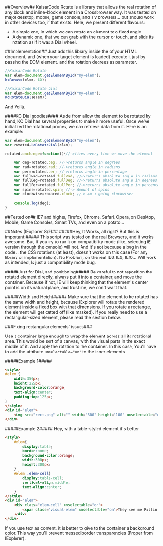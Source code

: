##Overview##
KaisarCode Rotate is a library that allows the real rotation of any block and inline-block element in a Crossbrowser way.
It was tested on major desktop, mobile, game console, and TV browsers... but should work in other devices too, if that exists.
Here, we present different flavours:
* A simple one, in which we can rotate an element to a fixed angle
* A dynamic one, that we can grab with the cursor or touch, and slide its rotation as if it was a Dial wheel.

##Implementation##
Just add this library inside the *<head>* of your HTML document, and (when your target element is loaded) execute
it just by passing the DOM element, and the rotation degrees as parameter.

```javascript
//KaisarCode Rotate
var elem=document.getElementById("my-elem");
kcRotate(elem, 63);

//KaisarCode Rotate Dial
var elem=document.getElementById("my-elem");
kcRotateDial(elem);
```
And Voilá.

####KC Dial goodies####
Aside from allow the element to be rotated by hand, KC Dial has several properties to make it more useful.
Once we've initialized the rotational proces, we can retrieve data from it.
Here is an example:

```javascript
var elem=document.getElementById("my-elem");
var rotated=kcRotateDial(elem);

rotated.onchange=function(){//->fires every time we move the element

	var deg=rotated.deg; //->returns angle in degrees
	var rad=rotated.rad; //->returns angle in radians
	var per=rotated.per; //->returns angle in percentage
	var fullRad=rotated.fullRad; //->returns absolute angle in radians (unlimited spins)
	var fullDeg=rotated.fullDeg; //->returns absolute angle in degrees (unlimited spins)
	var fullPer=rotated.fullPer; //->returns absolute angle in percentage (unlimited spins)
	var spins=rotated.spin; //-> Amount of spins
	var clockwise=rotated.clock; //-> Am I going clockwise?
	
	console.log(deg);
}
```


##Tested on##
IE7 and higher, Firefox, Chrome, Safari, Opera, on Desktop, Mobile, Game Consoles, Smart TVs, and even on a potato...

##Notes (IExplorer 8/9)##
#####Hey, It Works, all right? But this is important:#####
This script was tested on the real Browsers, and it works awesome. But, if you try to run it on compatibility mode (like, selecting IE version through the console) will not. And it's not because a bug in the code... the CSS rotations (at least), doesn't works on this case (For any library or implementation). No Problem, on the real IE8, IE9, IE10... Will work as intended, Is just a compatibility mode bug.

#####Just for Dial, and positioning#####
Be careful to not reposition the rotated element directly, always put it into a container, and move the container. Because if not, IE will keep thinking that the element's center point is on its natural place, and trust me, we don't want that.

#####Width and Height#####
Make sure that the element to be rotated has the same width and height, because IExplorer will rotate the rendered element inside a fixed box with that dimensions. If you rotate a rectangle, the element will get cutted off (like masked). If you really need to use a rectangular-sized element, please read the section below.

###Fixing rectangular elements' issues###
	
Use a container large enough to wrap the element across all its rotational area.
This would be sort of a canvas, with the visual parts in the exact middle of it.
And apply the rotation to the container.
In this case, You'll have to add the attribute ```unselectable="on"``` to the inner elements.

#####Example 1#####
```html
<style>
#elem {
	width:350px;
	height:225px;
	background-color:orange;
	text-align:center;
	padding-top:125px;
}
</style>
<div id="elem">
	<img src="rect.png" alt="" width="300" height="100" unselectable="on" />
</div>
```
	
#####Example 2#####
Hey, with a table-styled element it's better
```html
<style>
	#elem{
		display:table;
		border:none;
		background-color:orange;
		width:300px;
		height:300px;
	}
	#elem .elem-cell{
		display:table-cell;
		vertical-align:middle;
		text-align:center;
	}
</style>
<div id="elem">
	<div class="elem-cell" unselectable="on">
		<span class="visual-elem" unselectable="on">They see me Rollin'...</span>
	</div>
</div>
```
If you use text as content, it is better to give to the container a background color. This way you'll prevent messed border transparencies (Proper from IExplorer).
